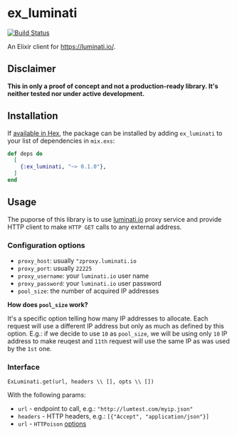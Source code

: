 # ex_luminati
[![Build Status](https://travis-ci.org/KamilLelonek/ex_luminati.svg?branch=master)](https://travis-ci.org/KamilLelonek/ex_luminati)

An Elixir client for https://luminati.io/.

## Disclaimer

**This in only a proof of concept and not a production-ready library. It's neither tested nor under active development.**

## Installation

If [available in Hex](https://hex.pm/docs/publish), the package can be installed
by adding `ex_luminati` to your list of dependencies in `mix.exs`:

```elixir
def deps do
  [
    {:ex_luminati, "~> 0.1.0"},
  ]
end
```

## Usage

The puporse of this library is to use [luminati.io](https://luminati.io/) proxy service and provide HTTP client to make `HTTP GET` calls to any external address.

### Configuration options

  - `proxy_host`: usually `"zproxy.luminati.io`
  - `proxy_port`: usually `22225`
  - `proxy_username`: your `luminati.io` user name
  - `proxy_password`: your `luminati.io` user password
  - `pool_size`: the number of acquired IP addresses

**How does `pool_size` work?**

It's a specific option telling how many IP addresses to allocate. Each request will use a different IP address but only as much as defined by this option. E.g.: if we decide to use `10` as `pool_size`, we will be using only `10` IP address to make reuqest and `11th` request will use the same IP as was used by the `1st` one.

### Interface

    ExLuminati.get(url, headers \\ [], opts \\ [])

With the following params:

  - `url` - endpoint to call, e.g.: `"http://lumtest.com/myip.json"`
  - `headers` - HTTP headers, e.g.: `[{"Accept", "application/json"}]`
  - `url` - `HTTPoison` [options](https://hexdocs.pm/httpoison/HTTPoison.html#request/5)
